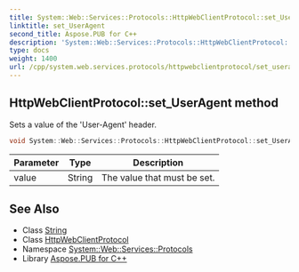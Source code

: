 ```yaml
---
title: System::Web::Services::Protocols::HttpWebClientProtocol::set_UserAgent method
linktitle: set_UserAgent
second_title: Aspose.PUB for C++
description: 'System::Web::Services::Protocols::HttpWebClientProtocol::set_UserAgent method. Sets a value of the ''User-Agent'' header in C++.'
type: docs
weight: 1400
url: /cpp/system.web.services.protocols/httpwebclientprotocol/set_useragent/
---
```

## HttpWebClientProtocol::set_UserAgent method


Sets a value of the 'User-Agent' header.

```cpp
void System::Web::Services::Protocols::HttpWebClientProtocol::set_UserAgent(String value)
```


| Parameter | Type | Description |
| --- | --- | --- |
| value | String | The value that must be set. |

## See Also

* Class [String](../../../system/string/)
* Class [HttpWebClientProtocol](../)
* Namespace [System::Web::Services::Protocols](../../)
* Library [Aspose.PUB for C++](../../../)
